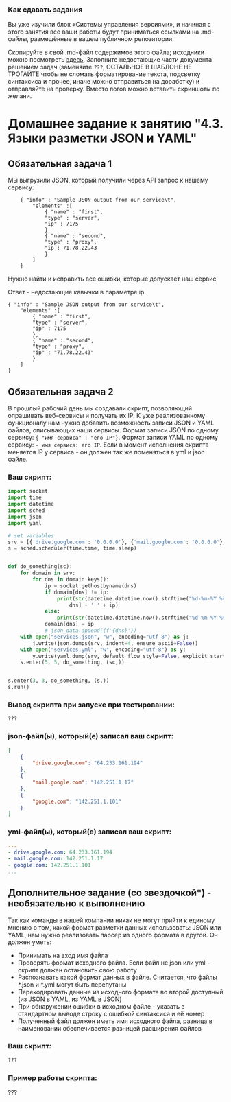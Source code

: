 ### Как сдавать задания

Вы уже изучили блок «Системы управления версиями», и начиная с этого занятия все ваши работы будут приниматься ссылками на .md-файлы, размещённые в вашем публичном репозитории.

Скопируйте в свой .md-файл содержимое этого файла; исходники можно посмотреть [здесь](https://raw.githubusercontent.com/netology-code/sysadm-homeworks/devsys10/04-script-03-yaml/README.md). Заполните недостающие части документа решением задач (заменяйте `???`, ОСТАЛЬНОЕ В ШАБЛОНЕ НЕ ТРОГАЙТЕ чтобы не сломать форматирование текста, подсветку синтаксиса и прочее, иначе можно отправиться на доработку) и отправляйте на проверку. Вместо логов можно вставить скриншоты по желани.

# Домашнее задание к занятию "4.3. Языки разметки JSON и YAML"


## Обязательная задача 1
Мы выгрузили JSON, который получили через API запрос к нашему сервису:
```
    { "info" : "Sample JSON output from our service\t",
        "elements" :[
            { "name" : "first",
            "type" : "server",
            "ip" : 7175 
            }
            { "name" : "second",
            "type" : "proxy",
            "ip : 71.78.22.43
            }
        ]
    }
```
  Нужно найти и исправить все ошибки, которые допускает наш сервис

Ответ - недостающие кавычки в параметре ip.
```
{ "info" : "Sample JSON output from our service\t",
    "elements" :[
        { "name" : "first",
        "type" : "server",
        "ip" : 7175
        },
        { "name" : "second",
        "type" : "proxy",
        "ip" : "71.78.22.43"
        }
    ]
}
```

## Обязательная задача 2
В прошлый рабочий день мы создавали скрипт, позволяющий опрашивать веб-сервисы и получать их IP. К уже реализованному функционалу нам нужно добавить возможность записи JSON и YAML файлов, описывающих наши сервисы. Формат записи JSON по одному сервису: `{ "имя сервиса" : "его IP"}`. Формат записи YAML по одному сервису: `- имя сервиса: его IP`. Если в момент исполнения скрипта меняется IP у сервиса - он должен так же поменяться в yml и json файле.

### Ваш скрипт:
```python
import socket
import time
import datetime
import sched
import json
import yaml

# set variables
srv = [{'drive.google.com': '0.0.0.0'}, {'mail.google.com': '0.0.0.0'}, {'google.com': '0.0.0.0'}]
s = sched.scheduler(time.time, time.sleep)


def do_something(sc):
    for domain in srv:
        for dns in domain.keys():
            ip = socket.gethostbyname(dns)
            if domain[dns] != ip:
                print(str(datetime.datetime.now().strftime("%d-%m-%Y %H:%M:%S")) + ' [ERROR] ' + str(dns) + ' IP mistmatch: ' + domain[
                    dns] + ' ' + ip)
            else:
                print(str(datetime.datetime.now().strftime("%d-%m-%Y %H:%M:%S")) + ' [SUCCESS] ' + str(dns) + ' IP HAS NOT CHANGED. IP: ' + ip)
            domain[dns] = ip
            # json_data.append({f'{dns}'})
    with open("services.json", "w", encoding="utf-8") as j:
        j.write(json.dumps(srv, indent=4, ensure_ascii=False))
    with open("services.yml", "w", encoding="utf-8") as y:
        y.write(yaml.dump(srv, default_flow_style=False, explicit_start=True, explicit_end=True))
    s.enter(5, 5, do_something, (sc,))


s.enter(3, 3, do_something, (s,))
s.run()
```

### Вывод скрипта при запуске при тестировании:
```
???
```

### json-файл(ы), который(е) записал ваш скрипт:
```json
[
    {
        "drive.google.com": "64.233.161.194"
    },
    {
        "mail.google.com": "142.251.1.17"
    },
    {
        "google.com": "142.251.1.101"
    }
]
```


### yml-файл(ы), который(е) записал ваш скрипт:
```yaml
---
- drive.google.com: 64.233.161.194
- mail.google.com: 142.251.1.17
- google.com: 142.251.1.101
...
```

## Дополнительное задание (со звездочкой*) - необязательно к выполнению

Так как команды в нашей компании никак не могут прийти к единому мнению о том, какой формат разметки данных использовать: JSON или YAML, нам нужно реализовать парсер из одного формата в другой. Он должен уметь:
   * Принимать на вход имя файла
   * Проверять формат исходного файла. Если файл не json или yml - скрипт должен остановить свою работу
   * Распознавать какой формат данных в файле. Считается, что файлы *.json и *.yml могут быть перепутаны
   * Перекодировать данные из исходного формата во второй доступный (из JSON в YAML, из YAML в JSON)
   * При обнаружении ошибки в исходном файле - указать в стандартном выводе строку с ошибкой синтаксиса и её номер
   * Полученный файл должен иметь имя исходного файла, разница в наименовании обеспечивается разницей расширения файлов

### Ваш скрипт:
```python
???
```

### Пример работы скрипта:
???